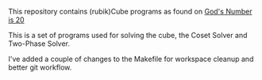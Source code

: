 This repository contains (rubik)Cube programs as found on [God's Number is 20](https://cube20.org/src/)

This is a set of programs used for solving the cube, the Coset Solver and Two-Phase Solver.

I've added a couple of changes to the Makefile for workspace cleanup and better git workflow.
